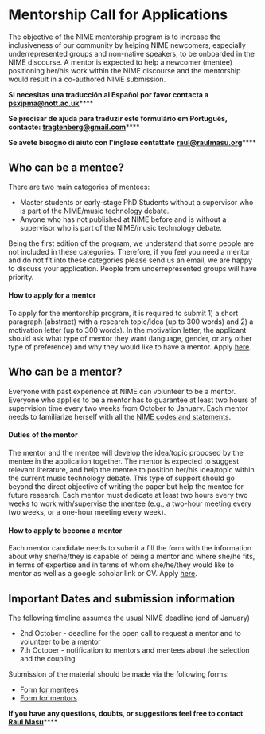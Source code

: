 # Mentorship Call for Applications

The objective of the NIME mentorship program is to increase the inclusiveness of our community by helping NIME newcomers, especially underrepresented groups and non-native speakers, to be onboarded in the NIME discourse. A mentor is expected to help a newcomer (mentee) positioning her/his work within the NIME discourse and the mentorship would result in a co-authored NIME submission.

**Si necesitas una traducción al Español por favor contacta a** [**psxjpma@nott.ac.uk**](https://emailto:psxjpma@nott.ac.uk)****

**Se precisar de ajuda para traduzir este formulário em Português, contacte:** [**tragtenberg@gmail.com**](https://emailto:tragtenberg@gmail.com)****

**Se avete bisogno di aiuto con l'inglese contattate** [**raul@raulmasu.org**](https://emailto:raul@raulmasu.org)****

## Who can be a mentee?

There are two main categories of mentees:

* Master students or early-stage PhD Students without a supervisor who is part of the NIME/music technology debate.
* Anyone who has not published at NIME before and is without a supervisor who is part of the NIME/music technology debate.

Being the first edition of the program, we understand that some people are not included in these categories. Therefore, if you feel you need a mentor and do not fit into these categories please send us an email, we are happy to discuss your application. People from underrepresented groups will have priority.

#### How to apply for a mentor

To apply for the mentorship program, it is required to submit 1) a short paragraph (abstract) with a research topic/idea (up to 300 words) and 2) a motivation letter (up to 300 words). In the motivation letter, the applicant should ask what type of mentor they want (language, gender, or any other type of preference) and why they would like to have a mentor. Apply [here](https://vault.oddworlds.org/apps/forms/9jQNeaet4FnJD49c).

## Who can be a mentor?

Everyone with past experience at NIME can volunteer to be a mentor. Everyone who applies to be a mentor has to guarantee at least two hours of supervision time every two weeks from October to January. Each mentor needs to familiarize herself with all the [NIME codes and statements](https://www.nime.org/statements/).

#### Duties of the mentor

The mentor and the mentee will develop the idea/topic proposed by the mentee in the application together. The mentor is expected to suggest relevant literature, and help the mentee to position her/his idea/topic within the current music technology debate. This type of support should go beyond the direct objective of writing the paper but help the mentee for future research. Each mentor must dedicate at least two hours every two weeks to work with/supervise the mentee (e.g., a two-hour meeting every two weeks, or a one-hour meeting every week).

#### How to apply to become a mentor

Each mentor candidate needs to submit a fill the form with the information about why she/he/they is capable of being a mentor and where she/he fits, in terms of expertise and in terms of whom she/he/they would like to mentor as well as a google scholar link or CV. Apply [here](https://vault.oddworlds.org/apps/forms/w88DdRxJomykJ3WM).

## Important Dates and submission information

The following timeline assumes the usual NIME deadline (end of January)

* 2nd October - deadline for the open call to request a mentor and to volunteer to be a mentor
* 7th October - notification to mentors and mentees about the selection and the coupling

Submission of the material should be made via the following forms:

* [Form for mentees](https://vault.oddworlds.org/apps/forms/9jQNeaet4FnJD49c)
* [Form for mentors](https://vault.oddworlds.org/apps/forms/w88DdRxJomykJ3WM)

**If you have any questions, doubts, or suggestions feel free to contact** [**Raul Masu**](https://emailto:raul@raulmasu.org)****
